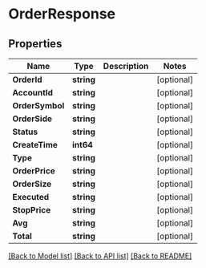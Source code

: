# OrderResponse

## Properties
Name | Type | Description | Notes
------------ | ------------- | ------------- | -------------
**OrderId** | **string** |  | [optional] 
**AccountId** | **string** |  | [optional] 
**OrderSymbol** | **string** |  | [optional] 
**OrderSide** | **string** |  | [optional] 
**Status** | **string** |  | [optional] 
**CreateTime** | **int64** |  | [optional] 
**Type** | **string** |  | [optional] 
**OrderPrice** | **string** |  | [optional] 
**OrderSize** | **string** |  | [optional] 
**Executed** | **string** |  | [optional] 
**StopPrice** | **string** |  | [optional] 
**Avg** | **string** |  | [optional] 
**Total** | **string** |  | [optional] 

[[Back to Model list]](../README.md#documentation-for-models) [[Back to API list]](../README.md#documentation-for-api-endpoints) [[Back to README]](../README.md)


